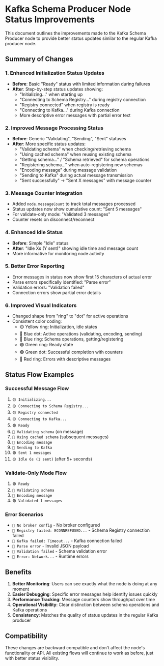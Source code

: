 # Kafka Schema Producer Node Status Improvements

This document outlines the improvements made to the Kafka Schema Producer node to provide better status updates similar to the regular Kafka producer node.

## Summary of Changes

### 1. Enhanced Initialization Status Updates
- **Before**: Basic "Ready" status with limited information during failures
- **After**: Step-by-step status updates showing:
  - "Initializing..." when starting up
  - "Connecting to Schema Registry..." during registry connection
  - "Registry connected" when registry is ready
  - "Connecting to Kafka..." during Kafka connection
  - More descriptive error messages with partial error text

### 2. Improved Message Processing Status
- **Before**: Generic "Validating", "Sending", "Sent" statuses
- **After**: More specific status updates:
  - "Validating schema" when checking/retrieving schema
  - "Using cached schema" when reusing existing schema
  - "Getting schema..." / "Schema retrieved" for schema operations
  - "Registering schema..." when auto-registering new schemas
  - "Encoding message" during message validation
  - "Sending to Kafka" during actual message transmission
  - "Sent successfully" → "Sent X messages" with message counter

### 3. Message Counter Integration
- Added `node.messageCount` to track total messages processed
- Status updates now show cumulative count: "Sent 5 messages"
- For validate-only mode: "Validated 3 messages"
- Counter resets on disconnect/reconnect

### 4. Enhanced Idle Status
- **Before**: Simple "Idle" status
- **After**: "Idle Xs (Y sent)" showing idle time and message count
- More informative for monitoring node activity

### 5. Better Error Reporting
- Error messages in status now show first 15 characters of actual error
- Parse errors specifically identified: "Parse error"
- Validation errors: "Validation failed"
- Connection errors show partial error details

### 6. Improved Visual Indicators
- Changed shape from "ring" to "dot" for active operations
- Consistent color coding:
  - 🟡 Yellow ring: Initialization, idle states
  - 🔵 Blue dot: Active operations (validating, encoding, sending)
  - 🔵 Blue ring: Schema operations, getting/registering
  - 🟢 Green ring: Ready state
  - 🟢 Green dot: Successful completion with counters
  - 🔴 Red ring: Errors with descriptive messages

## Status Flow Examples

### Successful Message Flow
1. `🟡 Initializing...`
2. `🟡 Connecting to Schema Registry...`
3. `🟡 Registry connected`
4. `🟡 Connecting to Kafka...`
5. `🟢 Ready`
6. `🔵 Validating schema` (on message)
7. `🔵 Using cached schema` (subsequent messages)
8. `🔵 Encoding message`
9. `🔵 Sending to Kafka`
10. `🟢 Sent 1 messages`
11. `🟡 Idle 6s (1 sent)` (after 5+ seconds)

### Validate-Only Mode Flow
1. `🟢 Ready`
2. `🔵 Validating schema`
3. `🔵 Encoding message`
4. `🟢 Validated 1 messages`

### Error Scenarios
- `🔴 No broker config` - No broker configured
- `🔴 Registry failed: ECONNREFUSED...` - Schema Registry connection failed
- `🔴 Kafka failed: Timeout...` - Kafka connection failed
- `🔴 Parse error` - Invalid JSON payload
- `🔴 Validation failed` - Schema validation error
- `🔴 Error: Network...` - Runtime errors

## Benefits

1. **Better Monitoring**: Users can see exactly what the node is doing at any moment
2. **Easier Debugging**: Specific error messages help identify issues quickly
3. **Performance Tracking**: Message counters show throughput over time
4. **Operational Visibility**: Clear distinction between schema operations and Kafka operations
5. **Consistency**: Matches the quality of status updates in the regular Kafka producer

## Compatibility

These changes are backward compatible and don't affect the node's functionality or API. All existing flows will continue to work as before, just with better status visibility.
